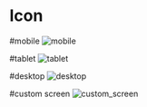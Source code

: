 # Icon

#mobile
![mobile](https://github.com/cubarabara/Icon/assets/36744420/d3f63798-2b73-4b79-b2b7-0538c8b48438)

#tablet
![tablet](https://github.com/cubarabara/Icon/assets/36744420/d15786e0-ee3f-43f5-b85b-5a00fc56ba4d)

#desktop
![desktop](https://github.com/cubarabara/Icon/assets/36744420/f690e127-7cac-48ed-9b8f-aa2cb650db59)

#custom screen
![custom_screen](https://github.com/cubarabara/Icon/assets/36744420/b7df6c90-0dcf-4def-b0cc-bd32ec0ab3e7)

